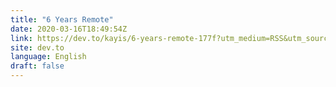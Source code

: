 ```yaml
---
title: "6 Years Remote"
date: 2020-03-16T18:49:54Z
link: https://dev.to/kayis/6-years-remote-177f?utm_medium=RSS&utm_source=news.12bit.vn
site: dev.to
language: English
draft: false
---
```

